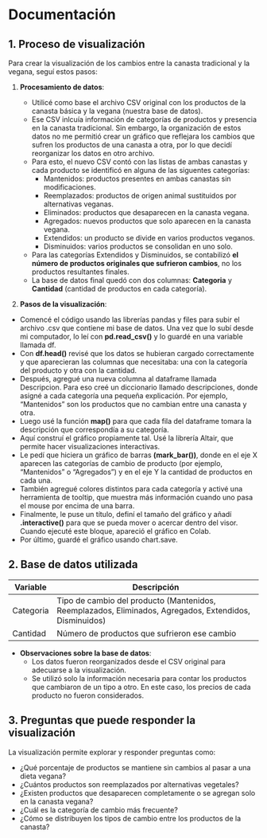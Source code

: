 # Documentación

## 1. Proceso de visualización

Para crear la visualización de los cambios entre la canasta tradicional y la vegana, seguí estos pasos:

1. **Procesamiento de datos**:  
   - Utilicé como base el archivo CSV original con los productos de la canasta básica y la vegana (nuestra base de datos).  
   - Ese CSV inlcuía información de categorías de productos y presencia en la canasta tradicional. Sin embargo, la organización de estos datos no me permitió crear un gráfico que reflejara los cambios que sufren los productos de una canasta a otra, por lo que decidí reorganizar los datos en otro archivo.
   - Para esto, el nuevo CSV contó con las listas de ambas canastas y cada producto se identificó en alguna de las siguentes categorías:
     - Mantenidos: productos presentes en ambas canastas sin modificaciones.  
     - Reemplazados: productos de origen animal sustituidos por alternativas veganas.  
     - Eliminados: productos que desaparecen en la canasta vegana.  
     - Agregados: nuevos productos que solo aparecen en la canasta vegana.  
     - Extendidos: un producto se divide en varios productos veganos.  
     - Disminuidos: varios productos se consolidan en uno solo.  
   - Para las categorías Extendidos y Disminuidos, se contabilizó **el número de productos originales que sufrieron cambios**, no los productos resultantes finales.  
   - La base de datos final quedó con dos columnas: **Categoria** y **Cantidad** (cantidad de productos en cada categoría).

3. **Pasos de la visualización**:  
-  Comencé el código usando las librerías pandas y files para subir el archivo .csv que contiene mi base de datos. Una vez que lo subí desde mi computador, lo leí con **pd.read_csv()** y lo guardé en una variable llamada df.
- Con **df.head()** revisé que los datos se hubieran cargado correctamente y que aparecieran las columnas que necesitaba: una con la categoría del producto y otra con la cantidad. 
- Después, agregué una nueva columna al dataframe llamada Descripcion.
Para eso creé un diccionario llamado descripciones, donde asigné a cada categoría una pequeña explicación. Por ejemplo, “Mantenidos” son los productos que no cambian entre una canasta y otra.
- Luego usé la función **map()** para que cada fila del dataframe tomara la descripción que correspondía a su categoría. 
- Aquí construí el gráfico propiamente tal. Usé la librería Altair, que permite hacer visualizaciones interactivas.
- Le pedí que hiciera un gráfico de barras **(mark_bar())**, donde en el eje X aparecen las categorías de cambio de producto (por ejemplo, “Mantenidos” o “Agregados”) y en el eje Y la cantidad de productos en cada una.
- También agregué colores distintos para cada categoría y activé una herramienta de tooltip, que muestra más información cuando uno pasa el mouse por encima de una barra.
- Finalmente, le puse un título, definí el tamaño del gráfico y añadí **.interactive()** para que se pueda mover o acercar dentro del visor. Cuando ejecuté este bloque, apareció el gráfico en Colab.
- Por último, guardé el gráfico usando chart.save.


## 2. Base de datos utilizada

| Variable   | Descripción |
|------------|-------------|
| Categoria  | Tipo de cambio del producto (Mantenidos, Reemplazados, Eliminados, Agregados, Extendidos, Disminuidos) |
| Cantidad   | Número de productos que sufrieron ese cambio |

- **Observaciones sobre la base de datos**:  
  - Los datos fueron reorganizados desde el CSV original para adecuarse a la visualización.    
  - Se utilizó solo la información necesaria para contar los productos que cambiaron de un tipo a otro.  En este caso, los precios de cada producto no fueron considerados.

## 3. Preguntas que puede responder la visualización

La visualización permite explorar y responder preguntas como:

- ¿Qué porcentaje de productos se mantiene sin cambios al pasar a una dieta vegana?  
- ¿Cuántos productos son reemplazados por alternativas vegetales?  
- ¿Existen productos que desaparecen completamente o se agregan solo en la canasta vegana?  
- ¿Cuál es la categoría de cambio más frecuente?  
- ¿Cómo se distribuyen los tipos de cambio entre los productos de la canasta?

